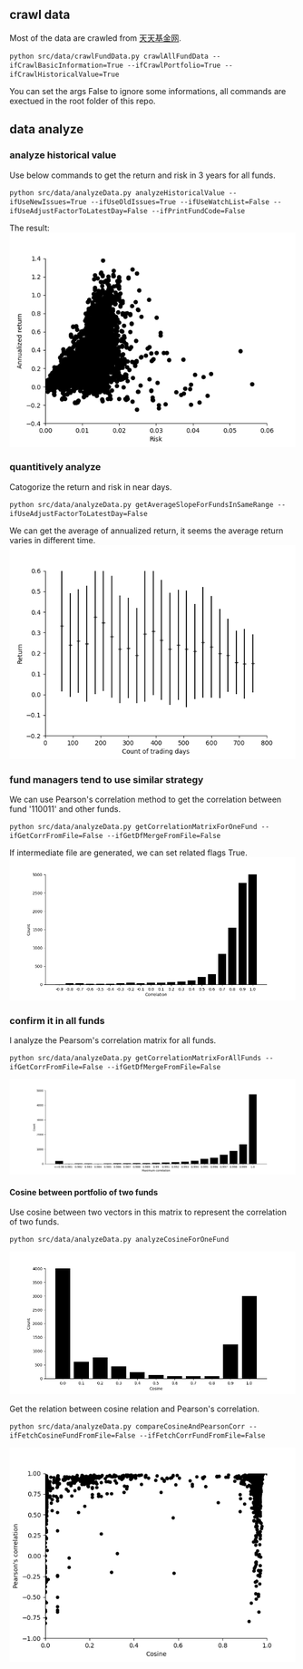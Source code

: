 ## crawl data
Most of the data are crawled from [天天基金网](https://fund.eastmoney.com/).
```
python src/data/crawlFundData.py crawlAllFundData --ifCrawlBasicInformation=True --ifCrawlPortfolio=True --ifCrawlHistoricalValue=True
```
You can set the args False to ignore some informations, all commands are exectued in the root folder of this repo.

## data analyze
### analyze historical value
Use below commands to get the return and risk in 3 years for all funds.
```
python src/data/analyzeData.py analyzeHistoricalValue --ifUseNewIssues=True --ifUseOldIssues=True --ifUseWatchList=False --ifUseAdjustFactorToLatestDay=False --ifPrintFundCode=False
```

The result:
![risk_return_noWatchlist_useNewIssues_useOldIssues_notUseAdjustFactor](image/risk_return_noWatchlist_useNewIssues_useOldIssues_notUseAdjustFactor.png)


### quantitively analyze
Catogorize the return and risk in near days.
```
python src/data/analyzeData.py getAverageSlopeForFundsInSameRange --ifUseAdjustFactorToLatestDay=False
```
We can get the average of annualized return, it seems the average return varies in different time.
![averageReturn_30_notUseAdjustFactor](image/averageReturn_30_notUseAdjustFactor.png)

### fund managers tend to use similar strategy
We can use Pearson's correlation method to get the correlation between fund '110011' and other funds.
```
python src/data/analyzeData.py getCorrelationMatrixForOneFund --ifGetCorrFromFile=False --ifGetDfMergeFromFile=False
```
If intermediate file are generated, we can set related flags True.
![correlation_110011](image/correlation_110011.png)

### confirm it in all funds
I analyze the Pearsom's correlation matrix for all funds.
```
python src/data/analyzeData.py getCorrelationMatrixForAllFunds --ifGetCorrFromFile=False --ifGetDfMergeFromFile=False
```
![maximum_correlation](image/maximum_correlation.png)

#### Cosine between portfolio of two funds
Use cosine between two vectors in this matrix to represent the correlation of two funds.
```
python src/data/analyzeData.py analyzeCosineForOneFund
```
![cosine_110011](image/cosine_110011.png)

Get the relation between cosine relation and Pearson's correlation.
```
python src/data/analyzeData.py compareCosineAndPearsonCorr --ifFetchCosineFundFromFile=False --ifFetchCorrFundFromFile=False
```
![cosine_PearsonCorr](image/cosine_PearsonCorr_110011.png)
